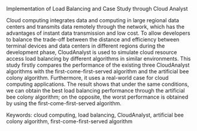 Implementation of Load Balancing and Case Study through Cloud Analyst

Cloud computing integrates data and computing in large regional data centers and transmits data remotely through the network, which has the advantages of instant data transmission and low cost. To allow developers to balance the trade-off between the distance and efficiency between terminal devices and data centers in different regions during the development phase, CloudAnalyst is used to simulate cloud resource access load balancing by different algorithms in similar environments. This study firstly compares the performance of the existing three CloudAnalyst algorithms with the first-come-first-served algorithm and the artificial bee colony algorithm. Furthermore, it uses a real-world case for cloud computing applications. The result shows that under the same conditions, we can obtain the best load balancing performance through the artificial bee colony algorithm; on the opposite, the worst performance is obtained by using the first-come-first-served algorithm.

Keywords: cloud computing, load balancing, CloudAnalyst, artificial bee colony algorithm, first-come-first-served algorithm
